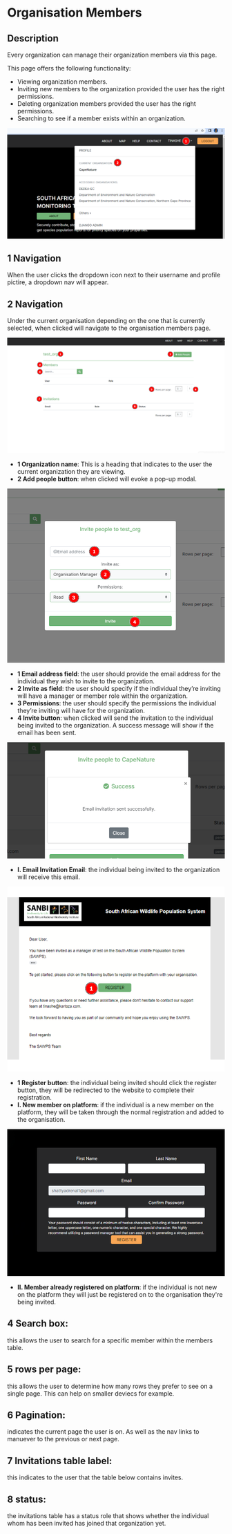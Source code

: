 # Organisation Members

## Description
Every organization can manage their organization members via this page.

This page offers the following functionality:
*	Viewing organization members.
*	Inviting new members to the organization provided the user has the right permissions.
*	Deleting organization members provided the user has the right permissions.
*	Searching to see if a member exists within an organization.



![instr_organisation_members_link](../img/organisation_members_link.png)


## 1 Navigation
When the user clicks the dropdown icon next to their username and profile pictire, a dropdown nav will appear.
## 2 Navigation
Under the current organisation depending on the one that is currently selected, when clicked will navigate to the organisation members page.


![instr_organisation_members_page](../img/organisation_members_page.png)

*   __1 Organization name__: This is a heading that indicates to the user the current organization they are viewing.
*   __2 Add people button__: when clicked will evoke a pop-up modal.

![instr_send_organisation_invite](../img/send_organisation_invite.png)

*   __1 Email address field__: the user should provide the email address for the individual they wish to invite to the organization.
*   __2 Invite as field__: the user should specify if the individual they’re inviting will have a manager or member role within the organization.
*   __3 Permissions__: the user should specify the permissions the individual they’re inviting will have for the organization.
*   __4 Invite button__: when clicked will send the invitation to the individual being invited to the organization. A success message will show if the email has been sent.

![instr_invitation_sent](../img/invitation_sent.png)

*   __I. Email Invitation Email__: the individual being invited to the organization will receive this email.

![instr_invitation_email](../img/invitation_email.png)

*   __1 Register button__: the individual being invited should click the register button, they will be redirected to the website to complete their registration.
*    __I. New member on platform__: if the individual is a new member on the platform, they will be taken through the normal registration and added to the organisation.

![instr_new_member_reg_via_invite](../img/new_member_reg_via_invite.png)

*   __II. Member already registered on platform__: if the individual is not new on the platform they will just be registered on to the organisation they're being invited.



## 4 Search box:
this allows the user to search for a specific member within the members table.
## 5 rows per page:
this allows the user to determine how many rows they prefer to see on a single page. This can help on smaller deviecs for example.
## 6 Pagination:
indicates the current page the user is on. As well as the nav links to manuever to the previous or next page. 
## 7 Invitations table label:
this indicates to the user that the table below contains invites.
## 8 status: 
the invitations table has a status role that shows whether the individual whom has been invited has joined that organization yet.

